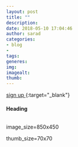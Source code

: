 ```yaml
---
layout: post
title: ""
description: 
date: 2018-05-10 17:04:46
author: sarad
categories:
- blog
- 
tags: 
generes: 
img: 
imagealt: 
thumb: 
---
```


 <!--more--> 

[sign up <i class="fa fa-external-link" aria-hidden="true"></i>](https://){:target="_blank"}


#### Heading


<img src="/assets/img/blog/.jpg" alt="">

image_size=850x450

thumb_size=70x70